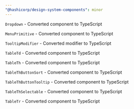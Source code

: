 ```yaml
---
"@hashicorp/design-system-components": minor
---
```


`Dropdown` - Converted component to TypeScript

`MenuPrimitive` - Converted component to TypeScript

`TooltipModifier` - Converted modifier to TypeScript

`TableTd` - Converted component to TypeScript

`TableTh` - Converted component to TypeScript

`TableThButtonSort` - Converted component to TypeScript

`TableThButtonTooltip` - Converted component to TypeScript

`TableThSelectable` - Converted component to TypeScript

`TableTr` - Converted component to TypeScript
